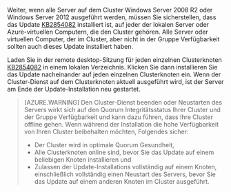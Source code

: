 Weiter, wenn alle Server auf dem Cluster Windows Server 2008 R2 oder Windows Server 2012 ausgeführt werden, müssen Sie sicherstellen, dass das Update [KB2854082](http://support.microsoft.com/kb/2854082) installiert ist, auf jeder der lokalen Server oder Azure-virtuellen Computern, die den Cluster gehören. Alle Server oder virtuellen Computer, der im Cluster, aber nicht in der Gruppe Verfügbarkeit sollten auch dieses Update installiert haben.

Laden Sie in der remote desktop-Sitzung für jeden einzelnen Clusterknoten [KB2854082](http://support.microsoft.com/kb/2854082) in einem lokalen Verzeichnis. Klicken Sie dann installieren Sie das Update nacheinander auf jeden einzelnen Clusterknoten ein. Wenn der Cluster-Dienst auf dem Clusterknoten aktuell ausgeführt wird, ist der Server am Ende der Update-Installation neu gestartet.

>[AZURE.WARNING] Den Cluster-Dienst beenden oder Neustarten des Servers wirkt sich auf den Quorum Integritätsstatus Ihrer Cluster und der Gruppe Verfügbarkeit und kann dazu führen, dass Ihre Cluster offline gehen. Wenn während der Installation die hohe Verfügbarkeit von Ihren Cluster beibehalten möchten, Folgendes sicher:
>
> - Der Cluster wird in optimale Quorum Gesundheit, 
> - Alle Clusterknoten online sind, bevor Sie das Update auf einem beliebigen Knoten installieren und
> - Zulassen der Update-Installations vollständig auf einem Knoten, einschließlich vollständig einen Neustart des Servers, bevor Sie das Update auf einem anderen Knoten im Cluster ausgeführt.

